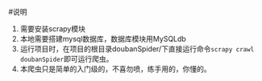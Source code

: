 #说明
1. 需要安装scrapy模块
2. 本地需要搭建mysql数据库，数据库模块用MySQLdb
3. 运行项目时，在项目的根目录doubanSpider/下直接运行命令`scrapy crawl doubanSpider`即可运行爬虫。
4. 本爬虫只是简单的入门级的，不喜勿喷，练手用的，你懂的。